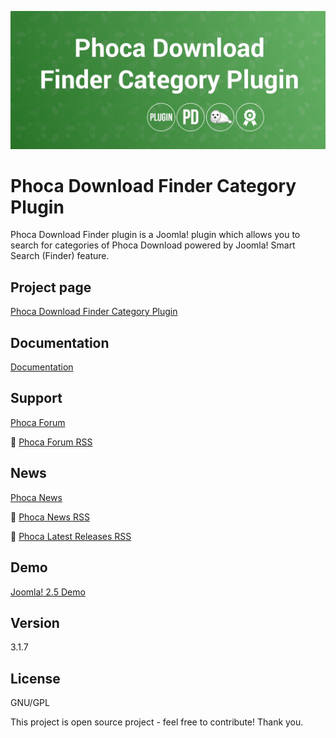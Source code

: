 



![Phoca Download Finder Category Plugin](https://github.com/PhocaCz/PhocaDownloadFinderCategoryPlugin/blob/master/phocadownloadcategory.png)

# Phoca Download Finder Category Plugin



Phoca Download Finder plugin is a Joomla! plugin which allows you to search for categories of Phoca Download powered by Joomla! Smart Search (Finder) feature.



## Project page

[Phoca Download Finder Category Plugin](https://www.phoca.cz/phoca-download-finder-plugin)



## Documentation

[Documentation](https://www.phoca.cz/documentation/category/73-phoca-download-finder-plugin)



## Support

[Phoca Forum](https://www.phoca.cz/forum)

:bell: [Phoca Forum RSS](https://www.phoca.cz/forum/app.php/feed)



## News

[Phoca News](https://www.phoca.cz/news)

:bell: [Phoca News RSS](https://www.phoca.cz/news?format=feed&type=rss)

:bell: [Phoca Latest Releases RSS](https://www.phoca.cz/download/feed/111?format=feed&type=rss)



## Demo

[Joomla! 2.5 Demo](https://www.phoca.cz/joomlademo/)



## Version

3.1.7



## License

GNU/GPL



This project is open source project - feel free to contribute! Thank you.
